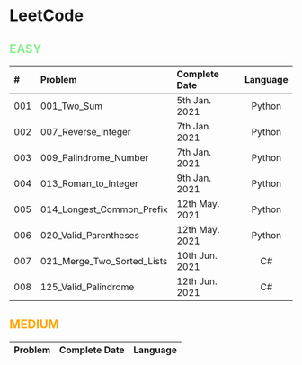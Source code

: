 # LeetCode

## <span style="color:LightGreen">**EASY**</span>

| #     | Problem                       | Complete Date     | Language     | 
| :---  | :---                          |    :----          | :----:
| 001   | 001_Two_Sum                   | 5th Jan.  2021    | Python
| 002   | 007_Reverse_Integer           | 7th Jan.  2021    | Python
| 003   | 009_Palindrome_Number         | 7th Jan.  2021    | Python
| 004   | 013_Roman_to_Integer          | 9th Jan.  2021    | Python
| 005   | 014_Longest_Common_Prefix     | 12th May. 2021    | Python
| 006   | 020_Valid_Parentheses         | 12th May. 2021    | Python
| 007   | 021_Merge_Two_Sorted_Lists    | 10th Jun. 2021    | C# 
| 008   | 125_Valid_Palindrome          | 12th Jun. 2021    | C# 


## <span style="color:Orange">**MEDIUM**</span>

| Problem                       | Complete Date     | Language     | 
| :---                          |    :----          | :----: